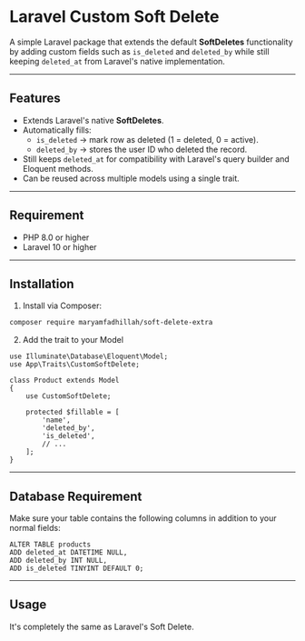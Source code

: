 # Laravel Custom Soft Delete

A simple Laravel package that extends the default **SoftDeletes** functionality by adding custom fields such as `is_deleted` and `deleted_by` while still keeping `deleted_at` from Laravel's native implementation.

---

## Features

- Extends Laravel's native **SoftDeletes**.
- Automatically fills:
  - `is_deleted` → mark row as deleted (1 = deleted, 0 = active).
  - `deleted_by` → stores the user ID who deleted the record.
- Still keeps `deleted_at` for compatibility with Laravel's query builder and Eloquent methods.
- Can be reused across multiple models using a single trait.

---

## Requirement

- PHP 8.0 or higher
- Laravel 10 or higher

---

## Installation

1. Install via Composer:

```bash
composer require maryamfadhillah/soft-delete-extra
```

2. Add the trait to your Model

```
use Illuminate\Database\Eloquent\Model;
use App\Traits\CustomSoftDelete;

class Product extends Model
{
    use CustomSoftDelete;

    protected $fillable = [
        'name',
        'deleted_by',
        'is_deleted',
        // ...
    ];
}
```

----

## Database Requirement

Make sure your table contains the following columns in addition to your normal fields:

```
ALTER TABLE products
ADD deleted_at DATETIME NULL,
ADD deleted_by INT NULL,
ADD is_deleted TINYINT DEFAULT 0;
```

----

## Usage

It's completely the same as Laravel's Soft Delete.

